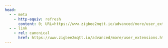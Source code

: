 ```yaml
---
head:
  - - meta
    - http-equiv: refresh
      content: 0; URL=https://www.zigbee2mqtt.io/advanced/more/user_extensions.html
  - - link 
    - rel: canonical
      href: https://www.zigbee2mqtt.io/advanced/more/user_extensions.html
---
```

